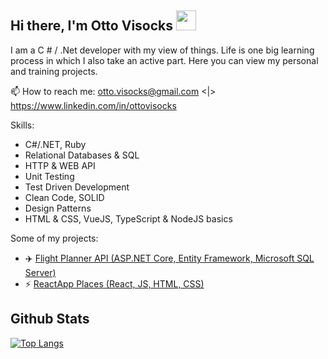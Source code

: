 <h2>Hi there, I'm Otto Visocks <img
src="https://github.com/blackcater/blackcater/raw/main/images/Hi.gif" height="32" /></h2>

I am a C # / .Net developer with my view of things. Life is one big learning process in which I also take an active part. Here you can view my personal and training projects.

📫 How to reach me: otto.visocks@gmail.com <|> https://www.linkedin.com/in/ottovisocks

Skills:
- C#/.NET, Ruby
- Relational Databases & SQL
- HTTP & WEB API
- Unit Testing
- Test Driven Development
- Clean Code, SOLID
- Design Patterns
- HTML & CSS, VueJS, TypeScript & NodeJS basics

Some of my projects:
- ✈️ [Flight Planner API (ASP.NET Core, Entity Framework, Microsoft SQL Server)](https://github.com/ottovisocks/Flight-planner)
- ⚡ [ReactApp Places (React, JS, HTML, CSS)](https://github.com/ottovisocks/reactApp_Places)

## Github Stats
[![Top Langs](https://github-readme-stats.vercel.app/api/top-langs/?username=ottovisocks&hide_title=true&layout=compact)](https://github.com/ottovisocks?tab=repositories)

<!--
**ottovisocks/ottovisocks** is a ✨ _special_ ✨ repository because its `README.md` (this file) appears on your GitHub profile.

Here are some ideas to get you started:

- 🔭 I’m currently working on ...
- 🌱 I’m currently learning ...
- 👯 I’m looking to collaborate on ...
- 🤔 I’m looking for help with ...
- 💬 Ask me about ...
- 📫 How to reach me: ...
- 😄 Pronouns: ...
- ⚡ Fun fact: ...
🛴
-->

